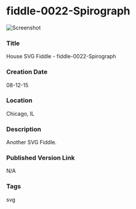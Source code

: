fiddle-0022-Spirograph
======

![Screenshot](screenshot.png)


### Title

House SVG Fiddle - fiddle-0022-Spirograph


### Creation Date

08-12-15


### Location

Chicago, IL


### Description

Another SVG Fiddle.


### Published Version Link

N/A


### Tags

svg
